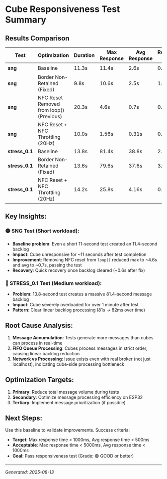# Cube Responsiveness Test Summary

## Results Comparison

| Test | Optimization | Duration | Max Response | Avg Response | Recovery Time | Grade | Status | Improvement |
|------|------------|----------|-------------|-------------|---------------|--------|--------|------------|
| **sng** | Baseline | 11.3s | 11.4s | 2.6s | 0.5s | 🟡 FAIR | ❌ FAIL | - |
| **sng** | Border Non-Retained (Fixed) | 9.8s | 10.6s | 2.5s | 1.9s | 🟡 FAIR | ❌ FAIL | ✅ 7.0% faster max response |
| **sng** | NFC Reset Removed from loop() (Previous) | 20.3s | 4.6s | 0.7s | 0.6s | 🟢 GOOD | ✅ PASS | ✅ Max -60%, Avg -73% vs baseline |
| **sng** | NFC Reset + NFC Throttling (20Hz) | 10.0s | 1.56s | 0.31s | 0.2s | ✅ EXCELLENT | ✅ PASS | ✅ Max -86%, Avg -88% vs baseline |
| **stress_0.1** | Baseline | 13.8s | 81.4s | 38.8s | 2.9s | 🔴 POOR | ❌ FAIL | - |
| **stress_0.1** | Border Non-Retained (Fixed) | 13.6s | 79.6s | 37.6s | 3.0s | 🔴 POOR | ❌ FAIL | ✅ 2.2% faster max response |
| **stress_0.1** | NFC Reset + NFC Throttling (20Hz) | 14.2s | 25.8s | 4.16s | 0.5s | 🟡 FAIR | ❌ FAIL | ✅ Max -68%, Avg -89% vs baseline |

## Key Insights:

### 🟡 SNG Test (Short workload):
- **Baseline problem**: Even a short 11-second test created an 11.4-second backlog
- **Impact**: Cube unresponsive for ~11 seconds after test completion
- **Improvement**: Removing NFC reset from `loop()` reduced max to ~4.6s and avg to ~0.7s, passing the test
- **Recovery**: Quick recovery once backlog cleared (~0.6s after fix)

### 🔴 STRESS_0.1 Test (Medium workload):
- **Problem**: 13.8-second test creates a massive 81.4-second message backlog  
- **Impact**: Cube severely overloaded for over 1 minute after test
- **Pattern**: Clear linear backlog processing (81s → 82ms over time)

## Root Cause Analysis:

1. **Message Accumulation**: Tests generate more messages than cubes can process in real-time
2. **FIFO Queue Processing**: Cubes process messages in strict order, causing linear backlog reduction
3. **Network vs Processing**: Issue exists even with real broker (not just localhost), indicating cube-side processing bottleneck

## Optimization Targets:

1. **Primary**: Reduce total message volume during tests
2. **Secondary**: Optimize message processing efficiency on ESP32
3. **Tertiary**: Implement message prioritization (if possible)

## Next Steps:

Use this baseline to validate improvements. Success criteria:
- **Target**: Max response time < 1000ms, Avg response time < 500ms
- **Acceptable**: Max response time < 5000ms, Avg response time < 1000ms  
- **Goal**: Pass responsiveness test (Grade: 🟢 GOOD or better)

---

*Generated: 2025-08-13*